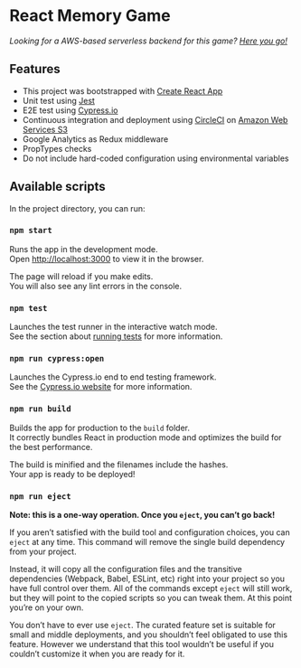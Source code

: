 # React Memory Game

*Looking for a AWS-based serverless backend for this game? [Here you go!](https://github.com/danielesalvatore/serverless-memory-game)*

## Features

- This project was bootstrapped with [Create React App](https://github.com/facebookincubator/create-react-app)
- Unit test using [Jest](https://facebook.github.io/jest/)
- E2E test using [Cypress.io](https://www.cypress.io/)
- Continuous integration and deployment using [CircleCI](https://circleci.com/) on [Amazon Web Services S3](https://aws.amazon.com/s3/)
- Google Analytics as Redux middleware
- PropTypes checks
- Do not include hard-coded configuration using environmental variables

## Available scripts

In the project directory, you can run:

### `npm start`

Runs the app in the development mode.<br>
Open [http://localhost:3000](http://localhost:3000) to view it in the browser.

The page will reload if you make edits.<br>
You will also see any lint errors in the console.

### `npm test`

Launches the test runner in the interactive watch mode.<br>
See the section about [running tests](#running-tests) for more information.

### `npm run cypress:open`

Launches the Cypress.io end to end testing framework.<br>
See the [Cypress.io website](https://www.cypress.io/) for more information.

### `npm run build`

Builds the app for production to the `build` folder.<br>
It correctly bundles React in production mode and optimizes the build for the best performance.

The build is minified and the filenames include the hashes.<br>
Your app is ready to be deployed!


### `npm run eject`

**Note: this is a one-way operation. Once you `eject`, you can’t go back!**

If you aren’t satisfied with the build tool and configuration choices, you can `eject` at any time. This command will remove the single build dependency from your project.

Instead, it will copy all the configuration files and the transitive dependencies (Webpack, Babel, ESLint, etc) right into your project so you have full control over them. All of the commands except `eject` will still work, but they will point to the copied scripts so you can tweak them. At this point you’re on your own.

You don’t have to ever use `eject`. The curated feature set is suitable for small and middle deployments, and you shouldn’t feel obligated to use this feature. However we understand that this tool wouldn’t be useful if you couldn’t customize it when you are ready for it.
